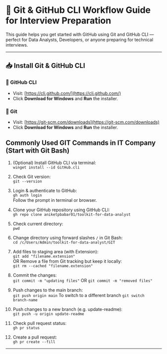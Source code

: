 # 🚀 Git & GitHub CLI Workflow Guide for Interview Preparation

This guide helps you get started with GitHub using Git and GitHub CLI — perfect for Data Analysts, Developers, or anyone preparing for technical interviews.

---

## 📥 Install Git & GitHub CLI

### 🐙 GitHub CLI
- Visit: [https://cli.github.com/](https://cli.github.com/)
- Click **Download for Windows** and **Run** the installer.

### 🧰 Git
- Visit: [https://git-scm.com/downloads](https://git-scm.com/downloads)
- Click **Download for Windows** and **Run** the installer.

## Commonly Used GIT Commands in IT Company (Start with Git Bash)

1. (Optional) Install GitHub CLI via terminal:  
`winget install --id GitHub.cli`

2. Check Git version:  
`git --version`

3. Login & authenticate to GitHub:  
`gh auth login`  
Follow the prompt in terminal or browser.

4. Clone your GitHub repository using GitHub CLI:  
`gh repo clone aniketpbabar01/toolkit-for-data-analyst`  

5. Check current directory:  
`pwd`

6. Change directory using forward slashes `/` in Git Bash:  
`cd /c/Users/Admin/toolkit-for-data-analyst/GIT`

7. Add files to staging area (with Extension):  
`git add "filename.extension"`  
OR
Remove a file from Git tracking but keep it locally:  
`git rm --cached "filename.extension"`  

8. Commit the changes:  
`git commit -m "updating files"`
OR `git commit -m "removed files"`

9. Push changes to the main branch:  
`git push origin main`
To switch to a different branch
`git switch branch-name`

11. Push changes to a new branch (e.g. update-readme):  
`git push -u origin update-readme`

12. Check pull request status:  
`gh pr status`

13. Create a pull request:  
`gh pr create --fill`

---
